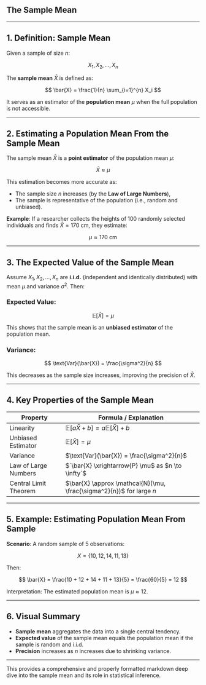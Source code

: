 ## **The Sample Mean**

---

## **1. Definition: Sample Mean**

Given a sample of size $n$:

$$
X_1, X_2, \dots, X_n
$$

The **sample mean** $`\bar{X}`$ is defined as:

$$
\bar{X} = \frac{1}{n} \sum_{i=1}^{n} X_i
$$

It serves as an estimator of the **population mean** $`\mu`$ when the full population is not accessible.

---

## **2. Estimating a Population Mean From the Sample Mean**

The sample mean $`\bar{X}`$ is a **point estimator** of the population mean $`\mu`$:

$$
\bar{X} \approx \mu
$$

This estimation becomes more accurate as:

* The sample size $n$ increases (by the **Law of Large Numbers**),
* The sample is representative of the population (i.e., random and unbiased).

**Example**:
If a researcher collects the heights of 100 randomly selected individuals and finds $`\bar{X} = 170 \text{ cm}`$, they estimate:

$$
\mu \approx 170 \text{ cm}
$$

---

## **3. The Expected Value of the Sample Mean**

Assume $`X_1, X_2, \dots, X_n`$ are **i.i.d.** (independent and identically distributed) with mean $`\mu`$ and variance $`\sigma^2`$. Then:

### **Expected Value**:

$$
\mathbb{E}[\bar{X}] = \mu
$$

This shows that the sample mean is an **unbiased estimator** of the population mean.

### **Variance**:

$$
\text{Var}(\bar{X}) = \frac{\sigma^2}{n}
$$

This decreases as the sample size increases, improving the precision of $`\bar{X}`$.

---

## **4. Key Properties of the Sample Mean**

| Property              | Formula / Explanation                                                |
| --------------------- | -------------------------------------------------------------------- |
| Linearity             | $`\mathbb{E}[a\bar{X} + b] = a \mathbb{E}[\bar{X}] + b`$               |
| Unbiased Estimator    | $`\mathbb{E}[\bar{X}] = \mu`$                                          |
| Variance              | $`\text{Var}(\bar{X}) = \frac{\sigma^2}{n}`$                           |
| Law of Large Numbers  | $`\bar{X} \xrightarrow{P} \mu$ as $n \to \infty`$                      |
| Central Limit Theorem | $`\bar{X} \approx \mathcal{N}(\mu, \frac{\sigma^2}{n})`$ for large $`n`$ |

---

## **5. Example: Estimating Population Mean From Sample**

**Scenario**:
A random sample of 5 observations:

$$
X = \{10, 12, 14, 11, 13\}
$$

Then:

$$
\bar{X} = \frac{10 + 12 + 14 + 11 + 13}{5} = \frac{60}{5} = 12
$$

Interpretation:
The estimated population mean is $`\mu \approx 12`$.

---

## **6. Visual Summary**

* **Sample mean** aggregates the data into a single central tendency.
* **Expected value** of the sample mean equals the population mean if the sample is random and i.i.d.
* **Precision** increases as $n$ increases due to shrinking variance.

---

This provides a comprehensive and properly formatted markdown deep dive into the sample mean and its role in statistical inference.
